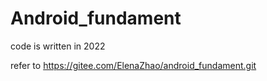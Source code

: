 # Android_fundament
code is written in 2022

refer to https://gitee.com/ElenaZhao/android_fundament.git

